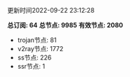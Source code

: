 更新时间2022-09-22 23:12:28

**总订阅: 64**
**总节点: 9985**
**有效节点: 2080**
- trojan节点: 81
- v2ray节点: 1772
- ss节点: 226
- ssr节点: 1
